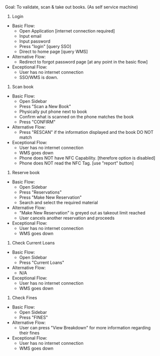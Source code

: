 Goal: To validate, scan & take out books. (As self service machine)

1. Login
  * Basic Flow:
    * Open Application [internet connection required]
    * Input email
    * Input password
    * Press "login" [query SSO]
    * Direct to home page [query WMS]
  * Alternative Flow:
    * Redirect to forgot password page [at any point in the basic flow]
  * Exceptional Flow:
    * User has no internet connection
    * SSO/WMS is down.

1. Scan book
  * Basic Flow:
    * Open Sidebar
    * Press "Scan a New Book"
    * Physically put phone next to book
    * Confirm what is scanned on the phone matches the book
    * Press "CONFIRM"
  * Alternative Flow:
    * Press "RESCAN" if the information displayed and the book DO NOT match
  * Exceptional Flow:
    * User has no internet connection
    * WMS goes down
    * Phone does NOT have NFC Capability. [therefore option is disabled]
    * Phone does NOT read the NFC Tag. [use "report" button]

1. Reserve book
  * Basic Flow:
    * Open Sidebar
    * Press "Reservations"
    * Press "Make New Reservation"
    * Search and select the required material
  * Alternative Flow:
    * "Make New Reservation" is greyed out as takeout limit reached
    * User cancels another reservation and proceeds
  * Exceptional Flow:
    * User has no internet connection
    * WMS goes down

1. Check Current Loans
  * Basic Flow:
    * Open Sidebar
    * Press "Current Loans"
  * Alternative Flow:
    * N/A
  * Exceptional Flow:
    * User has no internet connection
    * WMS goes down

1. Check Fines
  * Basic Flow:
    * Open Sidebar
    * Press "FINES"
  * Alternative Flow:
    * User can press "View Breakdown" for more information regarding their fines
  * Exceptional Flow:
    * User has no internet connection
    * WMS goes down
